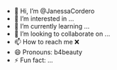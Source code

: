 - 👋 Hi, I’m @JanessaCordero
- 👀 I’m interested in ...
- 🌱 I’m currently learning ...
- 💞️ I’m looking to collaborate on ...
- 📫 How to reach me ❌
- 😄 Pronouns: b4beauty
- ⚡ Fun fact: ...

<!---
JanessaCordero/JanessaCordero is a ✨ special ✨ repository because its `README.md` (this file) appears on your GitHub profile.
You can click the Preview link to take a look at your changes.
--->
